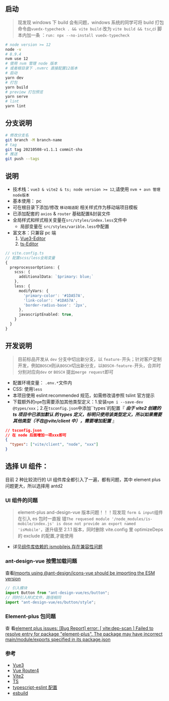 ## 启动

> 现发现 windows 下 build 会有问题，windows 系统的同学可将 build 打包命令由`vuedx-typecheck . && vite build` 改为 `vite build && tsc`,ci 脚本内加一条
> ：`run: npx --no-install vuedx-typecheck`

```bash
# node version >= 12
node -v
# 8.9.4
nvm use 12
# 使用 nvm 管理 node 版本
# 或者根目录下 .nvmrc 直接配置12版本
# 启动
yarn dev
# 打包
yarn build
# preview 打包预览
yarn serve
# lint
yarn lint
```

## 分支说明

```bash
# 修改分支名
git branch -M branch-name
# tag
git tag 20210508-v1.1.1 commit-sha
# 推送
git push --tags
```

## 说明

- 技术栈：`vue3 & vite2 & ts; node version >= 12`,请使用 `nvm + avn 管理node版本`
- 基本使用： pc
- 可在根目录下添加/修改 `移动端适配` 相关样式作为移动端项目模板
- 已添加配套的 `axios` & `router` 基础配置&封装文件
- 全局样式和样式相关变量在`src/styles/index.less`文件中
  - 局部变量在 `src/styles/varible.less`中配置
- 富文本：只兼容 pc 端
  1. [Vue3-Editor](https://github.com/wangeditor-team/wangEditor-with-vue3)
  2. [ts-Editor](https://github.com/wangeditor-team/wangEditor-with-ts/blob/master/package.json)

```ts
// vite.config.ts
// 配置scss/less全局变量
{
  preprocessorOptions: {
    scss: {
      additionalData: `$primary: blue;`
    },
    less: {
      modifyVars: {
        'primary-color': '#1DA57A',
        'link-color': '#1DA57A',
        'border-radius-base': '2px',
      },
      javascriptEnabled: true,
    }
  }
}
```

## 开发说明

> 目前标品开发从 `dev` 分支中切出新分支，以 `feature-`开头；针对客户定制开发，例如`BOSCH`则从`BOSCH`切出新分支，以`BOSCH-feature-`开头，合并时分别对应向`dev` or
> `BOSCH` 提出`merge request`即可

- 配置环境变量： `.env.*`文件内
- CSS: 使用`less`
- 本项目使用 eslint:recommended 规范，如需修改请参照 tslint 官方提示
- 下载额外的`npm`包需要添加其他类型定义：1.安装`npm i --save-dev @types/xxx`；2.在`tsconfig.json`中添加``types`的配置『 **_由于 vite2 创建的 ts 项目中已添加默认
  的 types 定义，标明只使用该类型定义，所以如果需要其他类型（不在@vite/client 中），需要增加配置_** 』

```json
// tsconfig.json
// 在 node 后面增加一项xxx即可
{
  "types": ["vite/client", "node", "xxx"]
}
```

## 选择 UI 组件：

目前 2 种比较流行的 UI 组件库全都引入了一遍，都有问题，其中 element plus 问题更大，所以选择用 antd2

### UI 组件的问题

> element-plus
> and-design-vue 版本问题！！！现发现 `form & input`组件在引入 es 包时一直报
> 错`The requesed module '/node_modules/is-mobile/index.js' is dose not provide an export named 'isMobile'`，遂升级至 2.1.1 版本，同时删除 vite.config 里
> optimizeDeps 的 exclude 的配置,才能使用

- 详见[组件库依赖的 ismobilejs 存在兼容性问题](https://github.com/vueComponent/ant-design-vue/issues/1936)

### ant-design-vue 按需加载问题

查看[Imports using @ant-design/icons-vue should be importing the ESM version](https://github.com/vueComponent/ant-design-vue/issues/3570)

```js
// 引入模块
import Button from "ant-design-vue/es/button";
// 同时引入样式文件，路径相同
import "ant-design-vue/es/button/style";
```

### Element-plus 包问题

查
看[element plus issues: [Bug Report] error: [ vite:dep-scan ] Failed to resolve entry for package "element-plus". The package may have incorrect main/module/exports specified in its package.json](https://github.com/element-plus/element-plus/issues/1632)

### 参考

- [Vue3](https://v3.cn.vuejs.org/api/global-api.html#withdirectives)
- [Vue Router4](https://next.router.vuejs.org/zh/guide/#html)
- [Vite2](https://vitejs.dev/guide/api-javascript.html)
- [TS](https://www.typescriptlang.org/docs/handbook/typescript-in-5-minutes.html)
- [typescript-eslint 配置](https://github.com/typescript-eslint/typescript-eslint/blob/master/docs/getting-started/linting/README.md)
- [esbuild](https://esbuild.github.io/getting-started/#bundling-for-the-browser)
